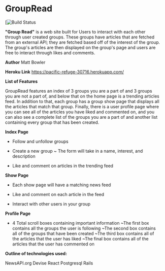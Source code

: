 # GroupRead
[![Build Status](https://codeship.com/projects/62ae2c10-bdd0-0136-9f6e-62daa5c189cd/status?branch=master)

**"Group Read"** is a web site built for Users to interact with each other through user created groups. These groups have articles that are fetched from an external API; they are fetched based off of the interest of the group. The group's articles are then displayed on the group's page and users are free to interact through likes and comments.

**Author**
Matt Bowler

**Heroku Link**
https://pacific-refuge-30716.herokuapp.com/

**List of Features**

GroupRead features an index of 3 groups you are a part of and 3 groups you are not a part of, and below that on the home page is a trending articles feed. In addition to that, each group has a group show page that displays all the articles that match that group. Finally, there is a user profile page where you can see all of the articles you have liked and commented on, and you can also see a complete list of the groups you are a part of and another list containing every group that has been created.


**Index Page**
  - Follow and unfollow groups

  - Create a new group
    ~ The form will take in a name, interest, and description

  - Like and comment on articles in the trending feed

**Show Page**
  - Each show page will have a matching news feed

  - Like and comment on each article in the feed

  - Interact with other users in your group

**Profile Page**
  - 4 Total scroll boxes containing important information
    ~The first box contains all the groups the user is following
    ~The second box contains all of the groups that have been created
    ~The third box contains all of the articles that the user has liked
    ~The final box contains all of the articles that the user has commented on





**Outline of technologies used:**

NewsAPI.org
Devise
React
Postgresql
Rails
